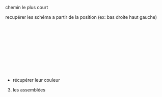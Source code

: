 chemin le plus court 

  recupérer les schéma a partir de la position (ex: bas droite haut gauche)
  

  <br>  <br>  <br>  <br>  <br>  <br>  <br>  <br>  <br>


  - récupérer leur couleur
  
  
 3) les assemblées
 































